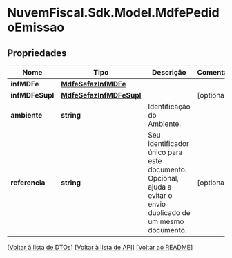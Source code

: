 # NuvemFiscal.Sdk.Model.MdfePedidoEmissao

## Propriedades

Nome | Tipo | Descrição | Comentários
------------ | ------------- | ------------- | -------------
**infMDFe** | [**MdfeSefazInfMDFe**](MdfeSefazInfMDFe.md) |  | 
**infMDFeSupl** | [**MdfeSefazInfMDFeSupl**](MdfeSefazInfMDFeSupl.md) |  | [optional] 
**ambiente** | **string** | Identificação do Ambiente. | 
**referencia** | **string** | Seu identificador único para este documento. Opcional, ajuda a evitar o envio duplicado de um mesmo documento. | [optional] 

[[Voltar à lista de DTOs]](../README.md#documentation-for-models) [[Voltar à lista de API]](../README.md#documentation-for-api-endpoints) [[Voltar ao README]](../README.md)

